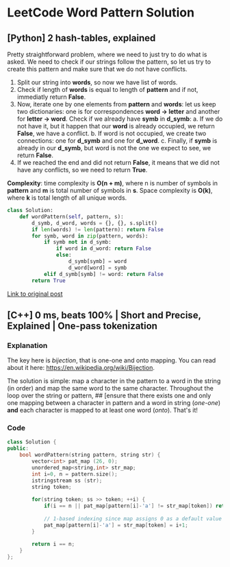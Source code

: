 # LeetCode Word Pattern Solution
## [Python] 2 hash-tables, explained

Pretty straightforward problem, where we need to just try to do what is asked. We need to check if our strings follow the pattern, so let us try to create this pattern and make sure that we do not have conflicts.

1. Split our string into **words**, so now we have list of words.
2. Check if length of **words** is equal to length of **pattern** and if not, immediatly return **False**.
3. Now, iterate one by one elements from **pattern** and **words**: let us keep two dictionaries: one is for correspondences **word -> letter** and another for **letter -> word**. Check if we already have **symb** in **d_symb**:
    a. If we do not have it, but it happen that our **word** is already occupied, we return **False**, we have a conflict.
    b. If word is not occupied, we create two connections: one for **d_symb** and one for **d_word**.
    c. Finally, if **symb** is already in our **d_symb**, but word is not the one we expect to see, we return **False**.
4. If we reached the end and did not return **False**, it means that we did not have any conflicts, so we need to return **True**.

**Complexity**: time complexity is **O(n + m)**, where n is number of symbols in **pattern** and **m** is total number of symbols in **s**. Space complexity is **O(k)**, where **k** is total length of all unique words.

```python
class Solution:
    def wordPattern(self, pattern, s):
        d_symb, d_word, words = {}, {}, s.split()
        if len(words) != len(pattern): return False
        for symb, word in zip(pattern, words):
            if symb not in d_symb:
                if word in d_word: return False
                else:
                    d_symb[symb] = word
                    d_word[word] = symb
            elif d_symb[symb] != word: return False
        return True
```

[Link to original post](https://leetcode.com/problems/word-pattern/discuss/833961/Python-2-hash-tables-explained)

## [C++] 0 ms, beats 100% | Short and Precise, Explained | One-pass tokenization

### Explanation
The key here is *bijection*, that is one-one and onto mapping. You can read about it here: https://en.wikipedia.org/wiki/Bijection.

The solution is simple: map a character in the pattern to a word in the string (in order) and map the same word to the same character. Throughout the loop over the string or pattern, ## [ensure that there exists one and only one mapping between a character in pattern and a word in string (*one-one*) **and** each character is mapped to at least one word (*onto*). That's it!

### Code
```c++
class Solution {
public:
    bool wordPattern(string pattern, string str) {
        vector<int> pat_map (26, 0);
        unordered_map<string,int> str_map;
        int i=0, n = pattern.size();
        istringstream ss (str);
        string token;
        
        for(string token; ss >> token; ++i) {
            if(i == n || pat_map[pattern[i]-'a'] != str_map[token]) return false;
            
            // 1-based indexing since map assigns 0 as a default value for keys not found.
            pat_map[pattern[i]-'a'] = str_map[token] = i+1;
        }
        
        return i == n;
    }
};
```